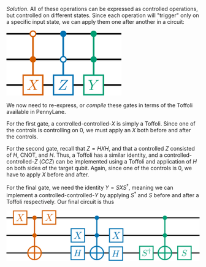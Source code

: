 *Solution*. All of these operations can be expressed as controlled operations,
 but controlled on different states. Since each operation will "trigger" only on
 a specific input state, we can apply them one after another in a circuit:

<img src="pics/challenge-exercise.svg" width="300px">

We now need to re-express, or *compile* these gates in terms of the Toffoli
available in PennyLane.

For the first gate, a controlled-controlled-$X$ is simply a Toffoli. Since one of the
controls is controlling on 0, we must apply an $X$ both before and after the
controls.

For the second gate, recall that $Z = HXH$, and that a controlled $Z$ consisted
of $H$, CNOT, and $H$. Thus, a Toffoli has a similar identity, and a
controlled-controlled-$Z$ ($CCZ$) can be implemented using a Toffoli and
application of $H$ on both sides of the target qubit. Again, since one of the
controls is $0$, we have to apply $X$ before and after.

For the final gate, we need the identity $Y = S X S^\dagger$, meaning we can
implement a controlled-controlled-$Y$ by applying $S^\dagger$ and $S$ before and
after a Toffoli respectively. Our final circuit is thus

<img src="pics/challenge-exercise-unrolled.svg" width="650px">
